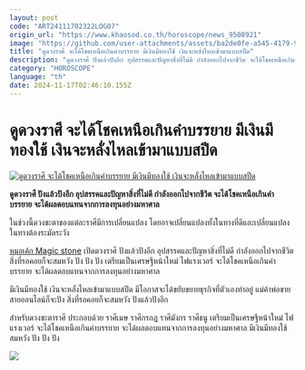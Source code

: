 ```yaml
---
layout: post
code: "ART24111702322LOG07"
origin_url: "https://www.khaosod.co.th/horoscope/news_9508921"
image: "https://github.com/user-attachments/assets/ba2de0fe-a545-4179-96d7-cba99f03c190"
title: "ดูดวงราศี จะได้โชคเหนือเกินคำบรรยาย มีเงินมีทองใช้ เงินจะหลั่งไหลเข้ามาแบบสปีด"
description: "ดูดวงราศี ปังแล้วปังอีก อุปสรรคและปัญหาสิ่งที่ไม่ดี กำลังออกไปจากชีวิต จะได้โชคเหนือเกินคำบรรยาย จะได้ผลตอบแทนจากการลงทุนอย่างมหาศาล"
category: "HOROSCOPE"
language: "th"
date: 2024-11-17T02:46:10.155Z
---
```


# ดูดวงราศี จะได้โชคเหนือเกินคำบรรยาย มีเงินมีทองใช้ เงินจะหลั่งไหลเข้ามาแบบสปีด

[![ดูดวงราศี จะได้โชคเหนือเกินคำบรรยาย มีเงินมีทองใช้ เงินจะหลั่งไหลเข้ามาแบบสปีด](https://www.khaosod.co.th/wpapp/uploads/2024/11/horoscope-9.jpg "ดูดวงราศี จะได้โชคเหนือเกินคำบรรยาย มีเงินมีทองใช้ เงินจะหลั่งไหลเข้ามาแบบสปีด")](https://www.khaosod.co.th/wpapp/uploads/2024/11/horoscope-9.jpg)

**ดูดวงราศี ปังแล้วปังอีก อุปสรรคและปัญหาสิ่งที่ไม่ดี กำลังออกไปจากชีวิต จะได้โชคเหนือเกินคำบรรยาย จะได้ผลตอบแทนจากการลงทุนอย่างมหาศาล**

ในช่วงนี้ดวงชะตาของแต่ละราศีมีการเปลี่ยนแปลง โดยอาจเปลี่ยนแปลงทั้งในทางที่ดีและเปลี่ยนแปลงในทางต้องระมัดระวัง

[หมอเค้ก Magic stone](https://www.facebook.com/profile.php?id=100051797958603) เปิดดวงราศี ปังแล้วปังอีก อุปสรรคและปัญหาสิ่งที่ไม่ดี กำลังออกไปจากชีวิต สิ่งที่รอคอยก็จะสมหวัง ปัง ปัง ปัง เตรียมเป็นเศรษฐีหน้าใหม่ ไฟแรงเวอร์ จะได้โชคเหนือเกินคำบรรยาย จะได้ผลตอบแทนจากการลงทุนอย่างมหาศาล

มีเงินมีทองใช้ เงินจะหลั่งไหลเข้ามาแบบสปีด มีโอกาสจะได้ขยับขยายธุรกิจที่ตัวเองทำอยู่ แม่ค้าพ่อขายสายออนไลน์ก็จะปัง สิ่งที่รอคอยก็จะสมหวัง ปังแล้วปังอีก

สำหรับดวงชะตาราศี ประกอบด้วย ราศีเมษ ราศีกรกฎ ราศีมังกร ราศีธนู เตรียมเป็นเศรษฐีหน้าใหม่ ไฟแรงเวอร์ จะได้โชคเหนือเกินคำบรรยาย จะได้ผลตอบแทนจากการลงทุนอย่างมหาศาล มีเงินมีทองใช้ สมหวัง ปัง ปัง ปัง

[![](https://www.khaosod.co.th/wpapp/uploads/2024/11/467127045_1121950139541574_5973248729168367160_n-696x696.jpg)](https://www.khaosod.co.th/wpapp/uploads/2024/11/467127045_1121950139541574_5973248729168367160_n.jpg)